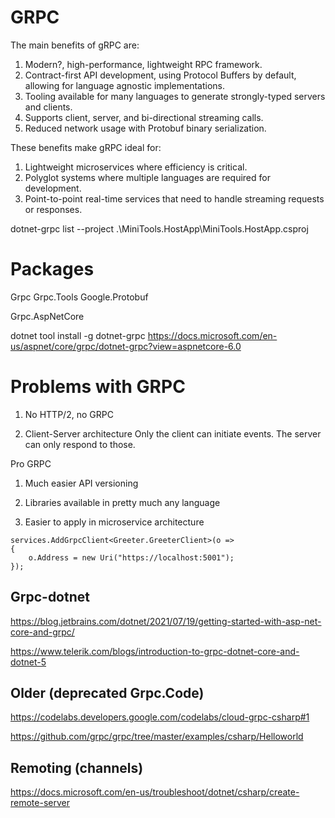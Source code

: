 # GRPC

The main benefits of gRPC are:

1.  Modern?, high-performance, lightweight RPC framework.
2.  Contract-first API development, using Protocol Buffers by default, allowing for language agnostic implementations.
3.  Tooling available for many languages to generate strongly-typed servers and clients.
4.  Supports client, server, and bi-directional streaming calls.
5.  Reduced network usage with Protobuf binary serialization.

These benefits make gRPC ideal for:

1.  Lightweight microservices where efficiency is critical.
2.  Polyglot systems where multiple languages are required for development.
3.  Point-to-point real-time services that need to handle streaming requests or responses.



dotnet-grpc list --project .\MiniTools.HostApp\MiniTools.HostApp.csproj


# Packages

Grpc
Grpc.Tools
Google.Protobuf

Grpc.AspNetCore

dotnet tool install -g dotnet-grpc
https://docs.microsoft.com/en-us/aspnet/core/grpc/dotnet-grpc?view=aspnetcore-6.0

# Problems with GRPC

1.  No HTTP/2, no GRPC

2.  Client-Server architecture
    Only the client can initiate events. The server can only respond to those.

Pro GRPC

1. Much easier API versioning

2. Libraries available in pretty much any language

3. Easier to apply in microservice architecture


```
services.AddGrpcClient<Greeter.GreeterClient>(o =>
{
    o.Address = new Uri("https://localhost:5001");
});
```


## Grpc-dotnet

https://blog.jetbrains.com/dotnet/2021/07/19/getting-started-with-asp-net-core-and-grpc/

https://www.telerik.com/blogs/introduction-to-grpc-dotnet-core-and-dotnet-5

## Older (deprecated Grpc.Code)

https://codelabs.developers.google.com/codelabs/cloud-grpc-csharp#1

https://github.com/grpc/grpc/tree/master/examples/csharp/Helloworld


## Remoting (channels)

https://docs.microsoft.com/en-us/troubleshoot/dotnet/csharp/create-remote-server